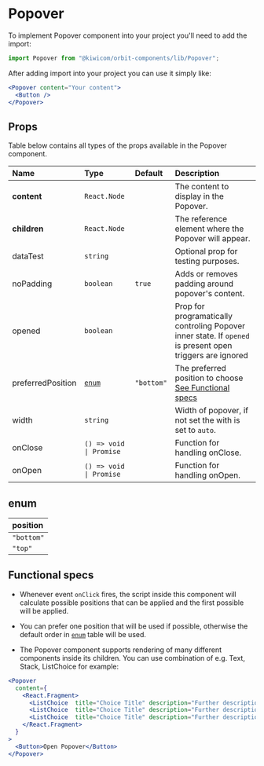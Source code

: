 # Popover
To implement Popover component into your project you'll need to add the import:
```jsx
import Popover from "@kiwicom/orbit-components/lib/Popover";
```
After adding import into your project you can use it simply like:
```jsx
<Popover content="Your content">
  <Button />
</Popover>
```

## Props
Table below contains all types of the props available in the Popover component.

| Name              | Type                   | Default         | Description                      |
| :---------------- | :--------------------- | :-------------- | :------------------------------- |
| **content**       | `React.Node`           |                 | The content to display in the Popover.
| **children**      | `React.Node`           |                 | The reference element where the Popover will appear.
| dataTest          | `string`               |                 | Optional prop for testing purposes.
| noPadding        | `boolean`              | `true`          | Adds or removes padding around popover's content.
| opened            | `boolean`              |                 | Prop for programatically controling Popover inner state. If `opened` is present open triggers are ignored
| preferredPosition | [`enum`](#enum)        | `"bottom"`      | The preferred position to choose [See Functional specs](#functional-specs)
| width             | `string`               |                 | Width of popover, if not set the with is set to `auto`.
| onClose           | `() => void \| Promise`|                 | Function for handling onClose.
| onOpen            | `() => void \| Promise`|                 | Function for handling onOpen.

## enum
| position          | 
| :---------------- | 
| `"bottom"`        | 
| `"top"`           | 


## Functional specs
* Whenever event `onClick` fires, the script inside this component will calculate possible positions that can be applied and the first possible will be applied.

* You can prefer one position that will be used if possible, otherwise the default order in [`enum`](#enum) table will be used.

* The Popover component supports rendering of many different components inside its children. You can use combination of e.g. Text, Stack, ListChoice for example:

```jsx
<Popover
  content={
    <React.Fragment>
      <ListChoice  title="Choice Title" description="Further description" icon={<Accommodation />} onClick={action} />
      <ListChoice  title="Choice Title" description="Further description" icon={<Accommodation />} onClick={action} />
      <ListChoice  title="Choice Title" description="Further description" icon={<Accommodation />} onClick={action} />
    </React.Fragment>
  }
>
  <Button>Open Popover</Button>
</Popover>
```


